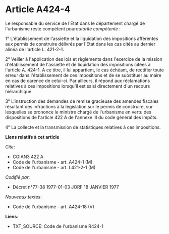 # Article A424-4

Le responsable du service de l'Etat dans le département chargé de l'urbanisme reste compétent pour*autorité compétente* :

1° L'établissement de l'assiette et la liquidation des impositions afférentes aux permis de construire délivrés par l'Etat
dans les cas cités au dernier alinéa de l'article L. 421-2-1.

2° Veiller à l'application des lois et règlements dans l'exercice de la mission d'établissement de l'assiette et de
liquidation des impositions citées à l'article A. 424-1. A ce titre, il lui appartient, le cas échéant, de rectifier toute
erreur dans l'établissement de ces impositions et de se substituer au maire en cas de carence de celui-ci. Par ailleurs, il
répond aux réclamations relatives à ces impositions lorsqu'il est saisi directement d'un recours hiérarchique.

3° L'instruction des demandes de remise gracieuse des amendes fiscales résultant des infractions à la législation sur le
permis de construire, sur lesquelles se prononce le ministre chargé de l'urbanisme en vertu des dispositions de l'article 422
A de l'annexe III du code général des impôts.

4° La collecte et la transmission de statistiques relatives à ces impositions.

**Liens relatifs à cet article**

_Cite_:

  - CGIAN3 422 A
  - Code de l'urbanisme - art. A424-1 (M)
  - Code de l'urbanisme - art. L421-2-1 (M)

_Codifié par_:

  - Décret n°77-38 1977-01-03 JORF 18 JANVIER 1977

_Nouveaux textes_:

  - Code de l'urbanisme - art. A424-18 (V)

**Liens**:

  - TXT_SOURCE: Code de l'urbanisme R424-1
